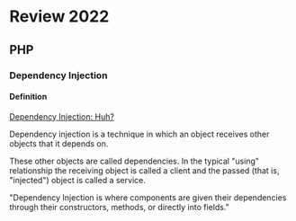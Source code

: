 # Review 2022

## PHP

### Dependency Injection

#### Definition

[Dependency Injection: Huh?](https://code.tutsplus.com/tutorials/dependency-injection-huh--net-26903)

Dependency injection is a technique in which an object receives other objects that it depends on.

These other objects are called dependencies. In the typical "using" relationship the receiving object is called a client and the passed (that is, "injected") object is called a service.

"Dependency Injection is where components are given their dependencies through their constructors, methods, or directly into fields."
